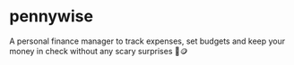 # pennywise

A personal finance manager to track expenses, set budgets and keep your money in check without any scary surprises 🤡🪙
